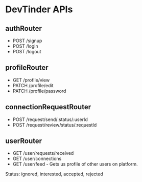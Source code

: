 # DevTinder APIs

## authRouter
- POST /signup
- POST /login
- POST /logout

## profileRouter
- GET /profile/view
- PATCH /profile/edit
- PATCH /profile/password

## connectionRequestRouter
- POST /request/send/:status/:userId
- POST /request/review/status/:requestId

## userRouter
- GET /user/requests/received
- GET /user/connections
- GET /user/feed  -  Gets us profile of other users on platform.


Status: ignored, interested, accepted, rejected